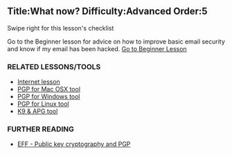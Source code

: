 Title:What now?
Difficulty:Advanced
Order:5
---
Swipe right for this lesson's checklist

Go to the Beginner lesson for advice on how to improve basic email security and know if my email has been hacked.
[Go to Beginner Lesson](umbrella://lesson/email/0)

### RELATED LESSONS/TOOLS

*   [Internet lesson](umbrella://lesson/the-internet)
*   [PGP for Mac OSX tool](umbrella://lesson/pgp-for-mac-os-x)
*   [PGP for Windows tool](umbrella://lesson/pgp-for-windows)
*   [PGP for Linux tool](umbrella://lesson/pgp-for-linux)
*   [K9 & APG tool](umbrella://lesson/k9-&-apg)

### FURTHER READING

*   [EFF - Public key cryptography and PGP](https://ssd.eff.org/en/module/introduction-public-key-cryptography-and-pgp)